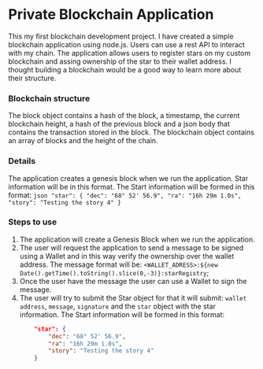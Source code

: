 # Private Blockchain Application

This my first blockchain development project. I have created a simple blockchain application using node.js. Users can use a rest API to interact with my chain. The application allows users to register stars on my custom blockchain and assing ownership of the star to their wallet address. I thought building a blockchain would be a good way to learn more about their structure.

### Blockchain structure

The block object contains a hash of the block, a timestamp, the current blockchain height, a hash of the previous block and a json body that contains the transaction stored in the block. The blockchain object contains an array of blocks and the height of the chain.

### Details
The application creates a genesis block when we run the application. 
Star information will be in this format.
    The Start information will be formed in this format:
    ```json
        "star": {
            "dec": "68° 52' 56.9",
            "ra": "16h 29m 1.0s",
            "story": "Testing the story 4"
		}
    ```

### Steps to use 


1. The application will create a Genesis Block when we run the application.
2. The user will request the application to send a message to be signed using a Wallet and in this way verify the ownership over the wallet address. The message format will be: `<WALLET_ADRESS>:${new Date().getTime().toString().slice(0,-3)}:starRegistry`;
3. Once the user have the message the user can use a Wallet to sign the message.
4. The user will try to submit the Star object for that it will submit: `wallet address`, `message`, `signature` and the `star` object with the star information.
    The Start information will be formed in this format:
    ```json
        "star": {
            "dec": "68° 52' 56.9",
            "ra": "16h 29m 1.0s",
            "story": "Testing the story 4"
		}
    ```
